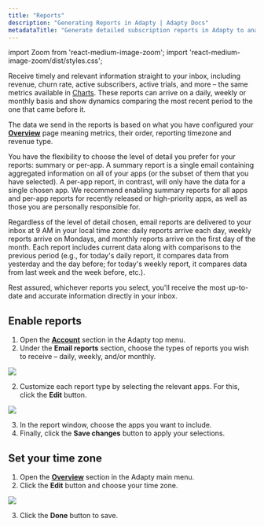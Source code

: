 ```yaml
---
title: "Reports"
description: "Generating Reports in Adapty | Adapty Docs"
metadataTitle: "Generate detailed subscription reports in Adapty to analyze app revenue and user behavior."
---
```


import Zoom from 'react-medium-image-zoom';
import 'react-medium-image-zoom/dist/styles.css';

Receive timely and relevant information straight to your inbox, including revenue, churn rate, active subscribers, active trials, and more – the same metrics available in  [Charts](analytics-charts). These reports can arrive on a daily, weekly or monthly basis and show dynamics comparing the most recent period to the one that came before it.

The data we send in the reports is based on what you have configured your [**Overview**](https://app.adapty.io/overview) page meaning metrics, their order, reporting timezone and revenue type.

You have the flexibility to choose the level of detail you prefer for your reports: summary or per-app. A summary report is a single email containing aggregated information on all of your apps (or the subset of them that you have selected). A per-app report, in contrast, will only have the data for a single chosen app. We recommend enabling summary reports for all apps and per-app reports for recently released or high-priority apps, as well as those you are personally responsible for.

Regardless of the level of detail chosen, email reports are delivered to your inbox at 9 AM in your local time zone: daily reports arrive each day, weekly reports arrive on Mondays, and monthly reports arrive on the first day of the month. Each report includes current data along with comparisons to the previous period (e.g., for today's daily report, it compares data from yesterday and the day before; for today's weekly report, it compares data from last week and the week before, etc.).

Rest assured, whichever reports you select, you'll receive the most up-to-date and accurate information directly in your inbox.

## Enable reports

1. Open the [**Account**](https://app.adapty.io/account) section in the Adapty top menu.
2. Under the **Email reports** section, choose the types of reports you wish to receive – daily, weekly, and/or monthly.


<Zoom>
  <img src={require('./img/bf5cdab-email_reports.webp').default}
  style={{
    border: '1px solid #727272', /* border width and color */
    width: '700px', /* image width */
    display: 'block', /* for alignment */
    margin: '0 auto' /* center alignment */
  }}
/>
</Zoom>





2. Customize each report type by selecting the relevant apps. For this, click the **Edit** button.


<Zoom>
  <img src={require('./img/ebe22ac-email_reports_apps.webp').default}
  style={{
    border: '1px solid #727272', /* border width and color */
    width: '700px', /* image width */
    display: 'block', /* for alignment */
    margin: '0 auto' /* center alignment */
  }}
/>
</Zoom>





3. In the report window, choose the apps you want to include.
4. Finally, click the **Save changes** button to apply your selections.

## Set your time zone

1. Open the [**Overview**](https://app.adapty.io/overview) section in the Adapty main menu.
2. Click the **Edit** button and choose your time zone.


<Zoom>
  <img src={require('./img/59ad3d8-time_zone.webp').default}
  style={{
    border: '1px solid #727272', /* border width and color */
    width: '700px', /* image width */
    display: 'block', /* for alignment */
    margin: '0 auto' /* center alignment */
  }}
/>
</Zoom>





3. Click the **Done** button to save.